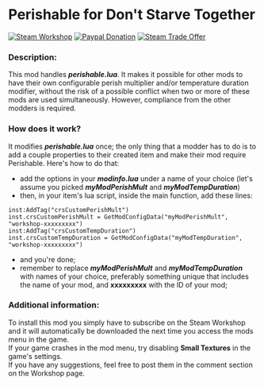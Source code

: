 # Perishable for Don't Starve Together
[![Steam Workshop](https://img.shields.io/badge/steam-workshop-blue.svg)](http://steamcommunity.com/workshop/filedetails/?id=442602018) 
[![Paypal Donation](https://img.shields.io/badge/donate-paypal-orange.svg)](https://www.paypal.com/cgi-bin/webscr?cmd=_s-xclick&hosted_button_id=7AJKEDU7BYRRG) 
[![Steam Trade Offer](https://img.shields.io/badge/donate-steam%20trade%20offer-orange.svg)](https://steamcommunity.com/tradeoffer/new/?partner=42003848&token=tB7Jhg1K)

###  Description:
This mod handles *__perishable.lua__*. It makes it possible for other mods to have their own configurable perish multiplier and/or temperature duration modifier, without the risk of a possible conflict when two or more of these mods are used simultaneously. 
However, compliance from the other modders is required. 

### How does it work?

It modifies *__perishable.lua__* once; the only thing that a modder has to do is to add a couple properties to their created item and make their mod require Perishable. 
Here's how to do that: 
- add the options in your *__modinfo.lua__* under a name of your choice (let's assume you picked *__myModPerishMult__* and *__myModTempDuration__*) 
- then, in your item's lua script, inside the main function, add these lines: 
```
inst:AddTag("crsCustomPerishMult") 
inst.crsCustomPerishMult = GetModConfigData("myModPerishMult", "workshop-xxxxxxxxx") 
inst:AddTag("crsCustomTempDuration") 
inst.crsCustomTempDuration = GetModConfigData("myModTempDuration", "workshop-xxxxxxxxx") 
```
- and you're done; 
- remember to replace *__myModPerishMult__* and *__myModTempDuration__* with names of your choice, preferably something unique that includes the name of your mod, and __xxxxxxxxx__ with the ID of your mod; 

###  Additional information:
To install this mod you simply have to subscribe on the Steam Workshop and it will automatically be downloaded the next time you access the mods menu in the game.</br>
If your game crashes in the mod menu, try disabling __Small Textures__ in the game's settings.</br>
If you have any suggestions, feel free to post them in the comment section on the Workshop page.

